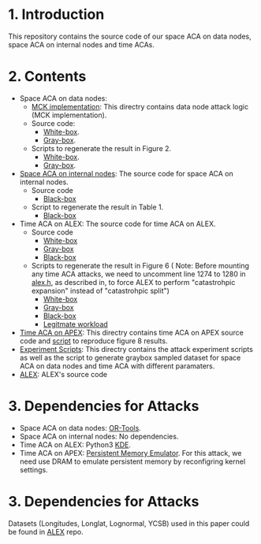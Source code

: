 # 1. Introduction

This repository contains the source code of our space ACA on data nodes, space ACA on internal nodes and time ACAs.

# 2. Contents

- Space ACA on data nodes:
  - [MCK implementation]((https://github.com/ruiyang00/aca_dlis_review/tree/master/attack)): This directry contains data node attack logic (MCK implementation).
  - Source code:
    - [White-box](https://github.com/ruiyang00/aca_dlis_review/blob/master/src/benchmark/space_aca_data_node_whitebox.cpp).
    - [Gray-box](https://github.com/ruiyang00/aca_dlis_review/blob/master/src/benchmark/space_aca_data_node_graybox.cpp).
  - Scripts to regenerate the result in Figure 2.
    - [White-box](https://github.com/ruiyang00/aca_dlis_review/blob/master/scripts/run_space_aca_data_node_whitebox.sh).
    - [Gray-box](https://github.com/ruiyang00/aca_dlis_review/blob/master/scripts/run_space_aca_data_node_graybox.sh).
- [Space ACA on internal nodes](https://github.com/ruiyang00/aca_dlis_review/tree/master/src/benchmark): The source code for space ACA on internal nodes.
  - Source code
    - [Black-box](https://github.com/ruiyang00/aca_dlis_review/tree/master/src/benchmark/space_aca_internal_node_blackbox.cpp)
  - Script to regenerate the result in Table 1.
    - [Black-box](https://github.com/ruiyang00/aca_dlis_review/tree/master/scripts/run_space_aca_internal_node_blackbox.sh) 
- Time ACA on ALEX: The source code for time ACA on ALEX.
  - Source code
    - [White-box](https://github.com/ruiyang00/aca_dlis_review/tree/master/src/benchmark/time_aca_whitebox.cpp)
    - [Gray-box](https://github.com/ruiyang00/aca_dlis_review/tree/master/src/benchmark/time_aca_graybox.cpp)
    - [Black-box](https://github.com/ruiyang00/aca_dlis_review/tree/master/src/benchmark/time_aca_blackbox.cpp)
  - Scripts to regenerate the result in Figure 6 ( Note: Before mounting any time ACA attacks, we need to uncomment line 1274 to 1280 in [alex.h](https://github.com/ruiyang00/aca_dlis_review/blob/master/src/core/alex.h), as described in, to force ALEX to perform "catastrohpic expansion" instead of "catastrohpic split")
    - [White-box](https://github.com/ruiyang00/aca_dlis_review/tree/master/scripts/run_time_aca_whitebox.sh)
    - [Gray-box](https://github.com/ruiyang00/aca_dlis_review/tree/master/scripts/run_time_aca_graybox.sh)
    - [Black-box](https://github.com/ruiyang00/aca_dlis_review/tree/master/scripts/run_time_aca_blackbox.sh)
    - [Legitmate workload](https://github.com/ruiyang00/aca_dlis_review/tree/master/scripts/run_time_aca_legit.sh)
- [Time ACA on APEX](https://github.com/ruiyang00/aca_dlis_review/tree/master/apex): This directry contains time ACA on APEX source code and [script](https://github.com/ruiyang00/aca_dlis_review/blob/master/apex/run_time_aca.sh) to reproduce figure 8 results.
- [Experiment Scripts](https://github.com/ruiyang00/aca_dlis_review/tree/master/scripts): This directry contains the attack experiment scripts as well as the script to generate graybox sampled dataset for space ACA on data nodes and time ACA with different paramaters.
- [ALEX](https://github.com/ruiyang00/aca_dlis_review/tree/master/src/core): ALEX's source code

# 3. Dependencies for Attacks
- Space ACA on data nodes: [OR-Tools](https://developers.google.com/optimization/install).
- Space ACA on internal nodes: No dependencies.
- Time ACA on ALEX: Python3 [KDE](https://scikit-learn.org/stable/install.html).
- Time ACA on APEX: [Persistent Memory Emulator](https://pmem.io/blog/2016/02/how-to-emulate-persistent-memory/). For this attack, we need use DRAM to emulate persistent memory by reconfigring kernel settings.

# 3. Dependencies for Attacks
Datasets (Longitudes, Longlat, Lognormal, YCSB) used in this paper could be found in [ALEX](https://github.com/microsoft/ALEX) repo.


